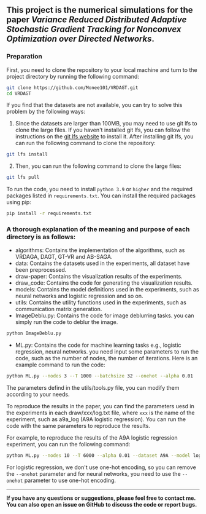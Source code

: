 ## This project is the numerical simulations for the paper *Variance Reduced Distributed Adaptive Stochastic Gradient Tracking for Nonconvex Optimization over Directed Networks*.

### Preparation
First, you need to clone the repository to your local machine and turn to the project directory by running the following command:
```bash
git clone https://github.com/Monee101/VRDAGT.git
cd VRDAGT
```

If you find that the datasets are not available, you can try to solve this problem by the following ways:
1. Since the datasets are larger than 100MB, you may need to use git lfs to clone the large files. If you haven't installed git lfs, you can follow the instructions on the [git lfs website](https://git-lfs.github.com/) to install it. After installing git lfs, you can run the following command to clone the repository:
```bash
git lfs install
```

2. Then, you can run the following command to clone the large files:
```bash
git lfs pull
```

To run the code, you need to install `python 3.9` or `higher` and the required packages listed in `requirements.txt`. You can install the required packages using pip:

```bash
pip install -r requirements.txt
```

### A thorough explanation of the meaning and purpose of each directory is as follows:
- algorithms: Contains the implementation of the algorithms, such as VRDAGA, DAGT, GT-VR and AB-SAGA.
- data: Contains the datasets used in the experiments, all dataset have been preprocessed.
- draw-paper: Contains the visualization results of the experiments.
- draw_code: Contains the code for generating the visualization results.
- models: Contains the model definitions used in the experiments, such as neural networks and logistic regression and so on.
- utils: Contains the utility functions used in the experiments, such as communication matrix generation.
- ImageDeblu.py: Contains the code for image deblurring tasks. you can simply run the code to deblur the image. 
```bash
python ImageDeblu.py
```
- ML.py: Contains the code for machine learning tasks e.g., logistic regression, neural networks. you need input some parameters to run the code, such as the number of nodes, the number of iterations. Here is an example command to run the code:
```bash
python ML.py --nodes 3 --T 1000 --batchsize 32 --onehot --alpha 0.01
```
The parameters defind in the utils/tools.py file, you can modify them according to your needs.

To reproduce the results in the paper, you can find the parameters uesd in the experiments in each draw/xxx/log.txt file, where `xxx` is the name of the experiment, such as a9a_log (A9A logistic regression). You can run the code with the same parameters to reproduce the results.

For example, to reproduce the results of the A9A logistic regression experiment, you can run the following command:
```bash
python ML.py --nodes 10 --T 6000 --alpha 0.01 --dataset A9A --model log 
```

For logistic regression, we don't use one-hot encoding, so you can remove the `--onehot` parameter and for neural networks, you need to use the `--onehot` parameter to use one-hot encoding.

---
**If you have any questions or suggestions, please feel free to contact me. You can also open an issue on GitHub to discuss the code or report bugs.**




